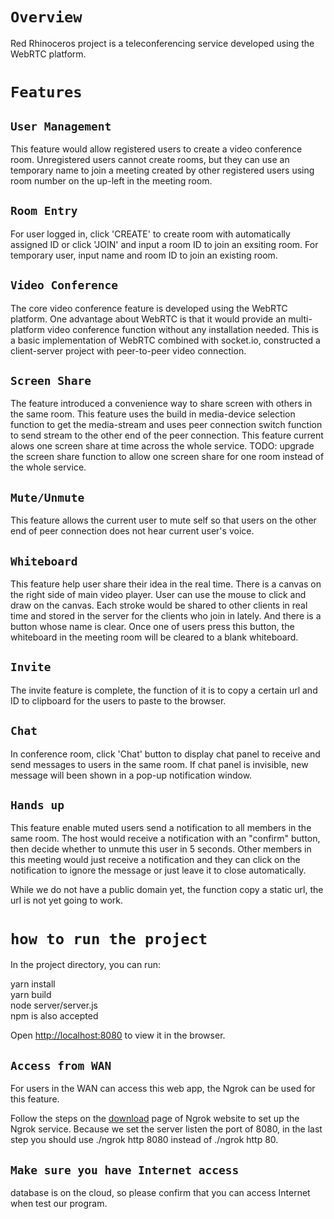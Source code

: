 # `Overview` 
Red Rhinoceros project is a teleconferencing service developed using the WebRTC platform.

# `Features`

## `User Management`
This feature would allow registered users to create a video conference room. Unregistered users cannot create rooms, but they can use an temporary name to join a meeting created by other registered users using room number on the up-left in the meeting room.

## `Room Entry` 
For user logged in, click 'CREATE' to create room with automatically assigned ID or click 'JOIN' and input a room ID to join an exsiting room. For temporary user, input name and room ID to join an existing room.

## `Video Conference` 
The core video conference feature is developed using the WebRTC platform. One advantage about WebRTC is that it would provide an multi-platform video conference function without any installation needed. This is a basic implementation of WebRTC combined with socket.io, constructed a client-server project with peer-to-peer video connection. 

## `Screen Share` 
The feature introduced a convenience way to share screen with others in the same room. This feature uses the build in media-device selection function to get the media-stream and uses peer connection switch function to send stream to the other end of the peer connection.
This feature current alows one screen share at time across the whole service. 
TODO: upgrade the screen share function to allow one screen share for one room instead of the whole service. 

## `Mute/Unmute` 
This feature allows the current user to mute self so that users on the other end of peer connection does not hear current user's voice.

## `Whiteboard`
This feature help user share their idea in the real time. There is a canvas on the right side of main video player. User can use the mouse to click and draw on the canvas. Each stroke would be shared to other clients in real time and stored in the server for the clients who join in lately. And there is a button whose name is clear. Once one of users press this button, the whiteboard in the meeting room will be cleared to a blank whiteboard.

## `Invite` 
The invite feature is complete, the function of it is to copy a certain url and ID to clipboard for the users to paste to the browser.

## `Chat` 
In conference room, click 'Chat' button to display chat panel to receive and send messages to users in the same room. If chat panel is invisible, new message will been shown in a pop-up notification window.

## `Hands up` 
This feature enable muted users send a notification to all members in the same room. The host would receive a notification with an "confirm" button, then decide whether to unmute this user in 5 seconds. Other members in this meeting would just receive a notification and they can click on the notification to ignore the message or just leave it to close automatically.

While we do not have a public domain yet, the function copy a static url, the url is not yet going to work. 

# `how to run the project`
In the project directory, you can run: <br/>

yarn install <br />
yarn build <br />
node server/server.js <br />
npm is also accepted 

Open [http://localhost:8080](http://localhost:8080) to view it in the browser.

## `Access from WAN`
For users in the WAN can access this web app, the Ngrok can be used for this feature.

Follow the steps on the [download](https://ngrok.com/download)  page of Ngrok website to set up the Ngrok service. 
Because we set the server listen the port of 8080, in the last step you should use ./ngrok http 8080 instead of ./ngrok http 80.

## `Make sure you have Internet access`
database is on the cloud, so please confirm that you can access Internet when test our program.
